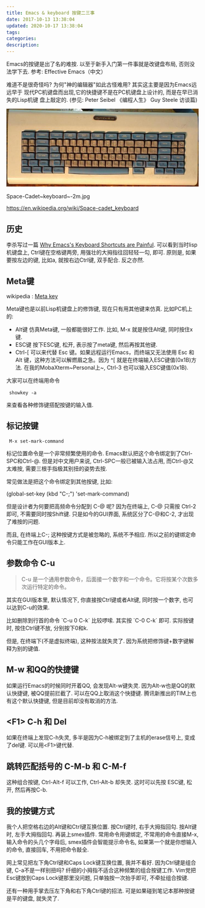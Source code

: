 ```yaml
---
title: Emacs & keyboard 按键二三事
date: 2017-10-13 13:38:04
updated: 2020-10-17 13:38:04
tags:
categories:
description:
---
```

Emacs的按键是出了名的难按. 以至于新手入门第一件事就是改键盘布局,
否则没法学下去. 参考: Effective Emacs（中文）

难道不是很奇怪吗? 为何"神的编辑器"如此古怪难用? 其实这主要是因为Emacs远远早于
现代PC机键盘而出现,它的快捷键不是在PC机键盘上设计的, 而是在早已消失的Lisp机键
盘上敲定的. (参见: Peter Seibel 《编程人生》 Guy Steele 访谈篇)

![](/images/Space-cadet_keyboard.jpg)

Space-Cadet~keyboard~-2m.jpg

<https://en.wikipedia.org/wiki/Space-cadet_keyboard>
<!--more-->
## 历史 ##

李杀写过一篇 [Why Emacs's Keyboard Shortcuts are
Painful](http://ergoemacs.org/emacs/emacs_kb_shortcuts_pain.html).
可以看到当时lisp机键盘上, Ctrl键在空格键两旁,
用强壮的大拇指往回轻轻一勾, 即可. 原则是, 如果要按左边的键, 比如a,
就按右边Ctrl键, 双手配合. 反之亦然.

## Meta键 ##

wikipedia : [Meta key](https://en.wikipedia.org/wiki/Meta_key)

Meta键也是以前Lisp机键盘上的修饰键, 现在只有用其他键来仿真.
比如PC机上的:

-   Alt键 仿真Meta键, 一般都能很好工作. 比如, M-x 就是按住Alt键,
    同时按住x键.
-   ESC键 按下ESC键, 松开, 表示按了meta键, 然后再按其他键.
-   Ctrl-[ 可以来代替 Esc 键。如果远程运行Emacs，而终端又无法使用 Esc 和
    Alt 键，这种方法可以解燃眉之急。因为 \^[
    就是在终端输入ESC键值(0x1B)方法. 在我的MobaXterm~Personal上~, Ctrl-3
    也可以输入ESC键值(0x1B).

大家可以在终端用命令

``` {.bash}
 showkey -a
```

来查看各种修饰键搭配按键的输入值.

## 标记按键 ##

``` {.bash}
 M-x set-mark-command
```

标记位置命令是一个非常频繁使用的命令.
Emacs默认把这个命令绑定到了Ctrl-SPC和Ctrl-@. 但是对中文用户来说,
Ctrl-SPC一般已被输入法占用, 而Ctrl-@又太难按,
需要三根手指极其别扭的姿势去按.

常见做法是把这个命令绑定到其他按键, 比如:

(global-set-key (kbd "C-;") 'set-mark-command)

但是设计者为何要把高频命令分配到 C-@ 呢? 因为在终端上, C-@ 只需按 Ctrl-2
即可, 不需要同时按Shift键. 只是如今的GUI界面, 系统区分了C-@和C-2,
才出现了难按的问题.

而且, 在终端上C-; 这种按键方式是被忽略的, 系统不予相应.
所以之前的键绑定命令只能工作在GUI版本上.

## 参数命令 C-u ##

> C-u
> 是一个通用参数命令，后面接一个数字和一个命令。它将按某个次数多次运行特定的命令。

其实在GUI版本里, 默认情况下, 你直接按Ctrl键或者Alt键, 同时按一个数字,
也可以达到C-u的效果.

比如删除到行首的命令 \`C-u 0 C-k\` 比较啰嗦. 其实按 \`C-0 C-k\` 即可.
实际按键时, 按住Ctrl键不放, 分别按下0和k.

但是, 在终端下(不是虚拟终端), 这种按法就失灵了.
因为系统把修饰键+数字键解释为别的键值.

## M-w 和QQ的快捷键 ##

如果运行Emacs的时候同时开着QQ, 会发现Alt-w键失灵.
因为Alt-w也是QQ的默认快捷键, 被QQ提前拦截了. 可以在QQ上取消这个快捷键.
腾讯新推出的TIM上也有这个默认快捷键, 但是目前却没有取消的方法.

## \<F1\> C-h 和 Del ##

如果在终端上发现C-h失灵, 多半是因为C-h被绑定到了主机的erase信号上,
变成了del键. 可以用\<F1\>键代替.

## 跳转匹配括号的 C-M-b 和 C-M-f ##

这种组合按键, Ctrl-Alt-f 可以工作, Ctrl-Alt-b 却失灵. 这时可以先按
ESC键, 松开, 然后再按C-b.

## 我的按键方式 ##

我个人把空格右边的Alt键和Ctrl键互换位置. 按Ctrl键时, 右手大拇指回勾.
按Alt键时, 左手大拇指回勾. 再装上smex插件. 常用命令用键绑定,
不常用的命令直接M-x, 输入命令的头几个字母后, smex插件会智能提示命令名,
如果第一个就是你想输入的命令, 直接回车, 不用把命令敲全.

网上常见把左下角Ctrl键和Caps Lock键互换位置, 我并不看好.
因为Ctrl键是组合键, C-a不是一样别扭吗?
纤细的小拇指不适合这种频繁的组合按键工作. Vim党把Esc键放到Caps
Lock键那里没问题, 只单独按一次抬手即可, 不牵扯组合按键.

还有一种用手掌去压左下角和右下角Ctrl键的招法.
可是如果碰到笔记本那种按键是平的键盘, 就失灵了.
